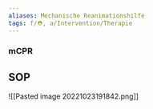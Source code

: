 ```yaml
---
aliases: Mechanische Reanimationshilfe
tags: f/⛑️, a/Intervention/Therapie
---
```

### mCPR

## SOP
![[Pasted image 20221023191842.png]]